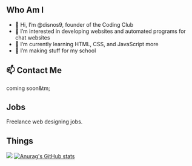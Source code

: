 ## Who Am I
- 👋 Hi, I’m @disnos9, founder of the Coding Club
- 👀 I’m interested in developing websites and automated programs for chat websites
- 🌱 I’m currently learning HTML, CSS, and JavaScript more
- 💞️ I’m making stuff for my school


## 📫 Contact Me
coming soon&tm;

## Jobs
Freelance web designing jobs.

## Things
![](https://komarev.com/ghpvc/?username=disnos9&color=yellow&label=Cool+People) [![Anurag's GitHub stats](https://github-readme-stats.vercel.app/api?username=anuraghazra)](https://github.com/anuraghazra/github-readme-stats)
